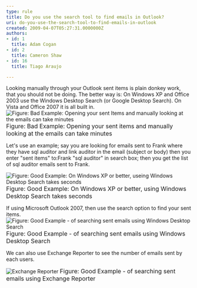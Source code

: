 ```yaml
---
type: rule
title: Do you use the search tool to find emails in Outlook?
uri: do-you-use-the-search-tool-to-find-emails-in-outlook
created: 2009-04-07T05:27:31.0000000Z
authors:
- id: 1
  title: Adam Cogan
- id: 2
  title: Cameron Shaw
- id: 16
  title: Tiago Araujo

---
```


 Looking manually through your Outlook sent items is plain donkey work, that you should not be doing. The better way is: On Windows XP and Office 2003 use the Windows Desktop Search (or Google Desktop Search). On Vista and Office 2007 it is all built in.  
![Figure&#58; Bad Example&#58; Opening your sent Items and manually looking at the emails can take minutes ](/Communication/RulesToBetterEmail/PublishingImages/SearchingManually_small.jpg) 
<font class="ms-rteCustom-FigureBad" size="+0">Figure&#58; Bad Example&#58; Opening your sent items and manually looking at the emails can take minutes </font>

Let's use an example; say you are looking for emails sent to Frank where they have sql auditor and link auditor in the email (subject or body) then you enter "sent items" to:Frank "sql auditor" in search box; then you get the list of sql auditor emails sent to Frank.

![Figure&#58; Good Example&#58; On Windows XP or better, useing Windows Desktop Search takes seconds](/Communication/RulesToBetterEmail/PublishingImages/SearchingSentEmails_small.jpg)
<font class="ms-rteCustom-FigureGood" size="+0">Figure&#58; Good Example&#58; On Windows XP or better,&#160;using Windows Desktop Search takes seconds</font>

If using Microsoft Outlook 2007, then use the search option to find your sent items. 
![Figure&#58; Good Example - of searching sent emails using Windows Desktop Search](/Communication/RulesToBetterEmail/PublishingImages/WindowsOutlook2007Searching_small.jpg)
<font class="ms-rteCustom-FigureGood" size="+0">Figure&#58; Good Example - of searching sent emails using Windows Desktop Search</font>

We can also use Exchange Reporter to see the number of emails sent by each users.

![Exchange Reporter](/Communication/RulesToBetterEmail/PublishingImages/ExchangeReporter_small.jpg)
<font class="ms-rteCustom-FigureGood" size="+0">Figure&#58; Good Example - of searching sent emails using Exchange Reporter</font>

